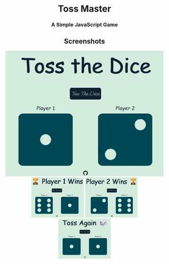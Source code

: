 <h1 align="center">Toss Master</h1>
<h3 align="center">A Simple JavaScript Game</h3>


<div align="center">
  <h2>Screenshots</h2>
  <div>
    <img width="500px" src="assets/images/readme/home.png">
  </div>
  <span >
    <img width="33%" src="assets/images/readme/player-1.png">
  </span>
  <span >
    <img width="33%" src="assets/images/readme/player-2.png">
  </span>
  <span >
    <img width="33%" src="assets/images/readme/toss-again.png">
  </span>
  
</div>

